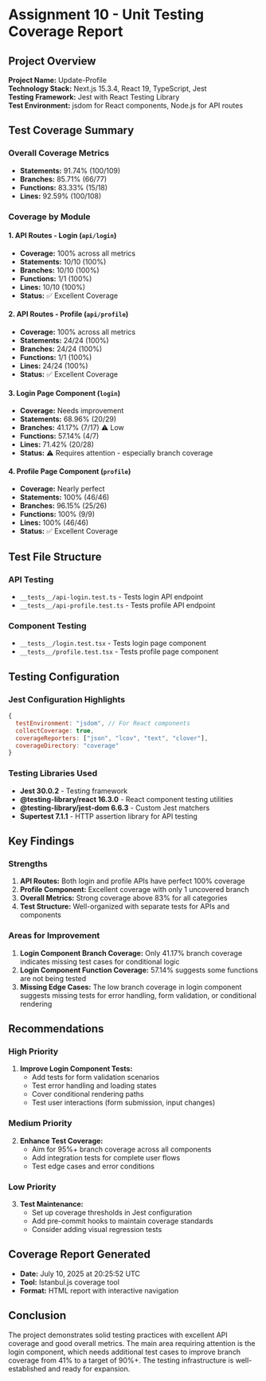 # Assignment 10 - Unit Testing Coverage Report

## Project Overview

**Project Name:** Update-Profile  
**Technology Stack:** Next.js 15.3.4, React 19, TypeScript, Jest  
**Testing Framework:** Jest with React Testing Library  
**Test Environment:** jsdom for React components, Node.js for API routes

## Test Coverage Summary

### Overall Coverage Metrics

- **Statements:** 91.74% (100/109)
- **Branches:** 85.71% (66/77)
- **Functions:** 83.33% (15/18)
- **Lines:** 92.59% (100/108)

### Coverage by Module

#### 1. API Routes - Login (`api/login`)

- **Coverage:** 100% across all metrics
- **Statements:** 10/10 (100%)
- **Branches:** 10/10 (100%)
- **Functions:** 1/1 (100%)
- **Lines:** 10/10 (100%)
- **Status:** ✅ Excellent Coverage

#### 2. API Routes - Profile (`api/profile`)

- **Coverage:** 100% across all metrics
- **Statements:** 24/24 (100%)
- **Branches:** 24/24 (100%)
- **Functions:** 1/1 (100%)
- **Lines:** 24/24 (100%)
- **Status:** ✅ Excellent Coverage

#### 3. Login Page Component (`login`)

- **Coverage:** Needs improvement
- **Statements:** 68.96% (20/29)
- **Branches:** 41.17% (7/17) ⚠️ Low
- **Functions:** 57.14% (4/7)
- **Lines:** 71.42% (20/28)
- **Status:** ⚠️ Requires attention - especially branch coverage

#### 4. Profile Page Component (`profile`)

- **Coverage:** Nearly perfect
- **Statements:** 100% (46/46)
- **Branches:** 96.15% (25/26)
- **Functions:** 100% (9/9)
- **Lines:** 100% (46/46)
- **Status:** ✅ Excellent Coverage

## Test File Structure

### API Testing

- `__tests__/api-login.test.ts` - Tests login API endpoint
- `__tests__/api-profile.test.ts` - Tests profile API endpoint

### Component Testing

- `__tests__/login.test.tsx` - Tests login page component
- `__tests__/profile.test.tsx` - Tests profile page component

## Testing Configuration

### Jest Configuration Highlights

```javascript
{
  testEnvironment: "jsdom", // For React components
  collectCoverage: true,
  coverageReporters: ["json", "lcov", "text", "clover"],
  coverageDirectory: "coverage"
}
```

### Testing Libraries Used

- **Jest 30.0.2** - Testing framework
- **@testing-library/react 16.3.0** - React component testing utilities
- **@testing-library/jest-dom 6.6.3** - Custom Jest matchers
- **Supertest 7.1.1** - HTTP assertion library for API testing

## Key Findings

### Strengths

1. **API Routes:** Both login and profile APIs have perfect 100% coverage
2. **Profile Component:** Excellent coverage with only 1 uncovered branch
3. **Overall Metrics:** Strong coverage above 83% for all categories
4. **Test Structure:** Well-organized with separate tests for APIs and components

### Areas for Improvement

1. **Login Component Branch Coverage:** Only 41.17% branch coverage indicates missing test cases for conditional logic
2. **Login Component Function Coverage:** 57.14% suggests some functions are not being tested
3. **Missing Edge Cases:** The low branch coverage in login component suggests missing tests for error handling, form validation, or conditional rendering

## Recommendations

### High Priority

1. **Improve Login Component Tests:**
   - Add tests for form validation scenarios
   - Test error handling and loading states
   - Cover conditional rendering paths
   - Test user interactions (form submission, input changes)

### Medium Priority

2. **Enhance Test Coverage:**
   - Aim for 95%+ branch coverage across all components
   - Add integration tests for complete user flows
   - Test edge cases and error conditions

### Low Priority

3. **Test Maintenance:**
   - Set up coverage thresholds in Jest configuration
   - Add pre-commit hooks to maintain coverage standards
   - Consider adding visual regression tests

## Coverage Report Generated

- **Date:** July 10, 2025 at 20:25:52 UTC
- **Tool:** Istanbul.js coverage tool
- **Format:** HTML report with interactive navigation

## Conclusion

The project demonstrates solid testing practices with excellent API coverage and good overall metrics. The main area requiring attention is the login component, which needs additional test cases to improve branch coverage from 41% to a target of 90%+. The testing infrastructure is well-established and ready for expansion.
